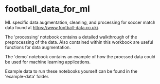 # football_data_for_ml
ML specific data augmentation, cleaning, and processing for soccer match data found at https://www.football-data.co.uk/.

The 'processing' notebook contains a detailed walkthrough of the preprocessing of the data. Also contained within this workbook are useful functions for data augmentation.

The 'demo' notebook contains an example of how the procssed data could be used for machine learning applications.

Example data to run these notebooks yourself can be found in the 'example-data' folder.
